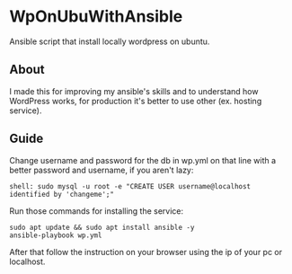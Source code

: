 # WpOnUbuWithAnsible
Ansible script that install locally wordpress on ubuntu.

## About
I made this for improving my ansible's skills and to understand how WordPress works, for production it's better to use other (ex. hosting service).

## Guide
Change username and password for the db in wp.yml on that line with a better password and username, if you aren't lazy:
```
shell: sudo mysql -u root -e "CREATE USER username@localhost identified by 'changeme';"
```
Run those commands for installing the service:
```
sudo apt update && sudo apt install ansible -y
ansible-playbook wp.yml
```
After that follow the instruction on your browser using the ip of your pc or localhost.
